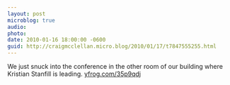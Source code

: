```yaml
---
layout: post
microblog: true
audio: 
photo: 
date: 2010-01-16 18:00:00 -0600
guid: http://craigmcclellan.micro.blog/2010/01/17/t7847555255.html
---
```

We just snuck into the conference in the other room of our building where Kristian Stanfill is leading.  [yfrog.com/35p9qdj](http://yfrog.com/35p9qdj)
